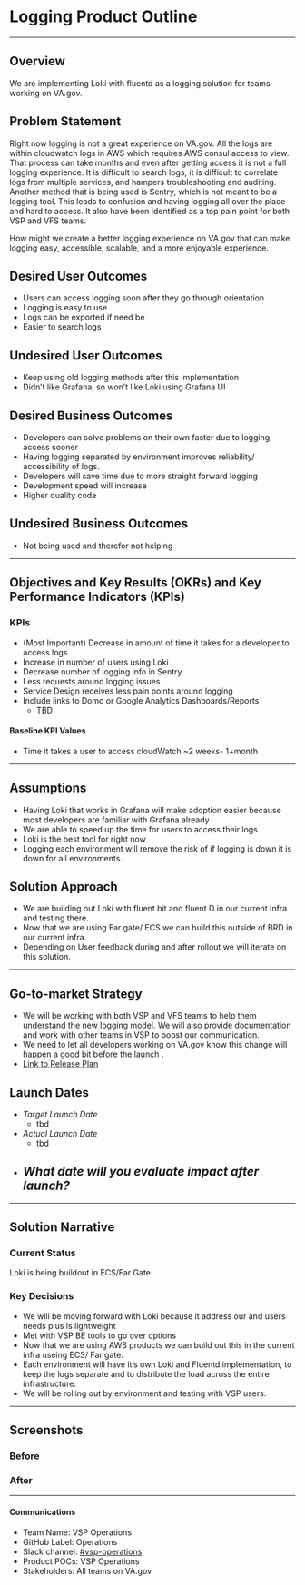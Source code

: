 # Logging Product Outline
---

## Overview
We are implementing Loki with fluentd as a logging solution for teams working on VA.gov.   

## Problem Statement
Right now logging  is not a  great experience on VA.gov.  All  the logs are within cloudwatch logs  in  AWS which requires AWS consul access to view. That process can take months and even after getting access it is not a full logging experience. It is difficult to search logs, it is difficult to correlate logs from multiple services, and hampers troubleshooting and auditing. Another method that is being used is Sentry, which  is not meant to be a logging tool. This leads to confusion and having logging all over the place and hard to access. It also have been identified as a top pain point for both VSP and VFS teams.

How might we create a better logging experience on VA.gov that can  make logging easy, accessible, scalable, and a more enjoyable experience. 
 
## Desired User Outcomes

- Users can access logging soon after they go through orientation
- Logging is easy to use
- Logs can be exported if need be
- Easier to search logs 

## Undesired User Outcomes
- Keep using old logging methods after this implementation
- Didn’t like Grafana, so won’t like Loki using Grafana UI

## Desired Business Outcomes
- Developers can solve problems on their own faster due to logging access sooner
- Having logging separated by environment improves reliability/ accessibility of logs. 
- Developers will save time due to more straight forward logging 
- Development speed will increase
- Higher quality code

## Undesired Business Outcomes
- Not being used and therefor not helping

---
## Objectives and Key Results (OKRs) and Key Performance Indicators (KPIs)

### KPIs
* (Most Important) Decrease in amount of time it takes for a developer to access logs
* Increase in number of users using Loki
* Decrease number of logging  info in Sentry  
* Less requests around logging issues
* Service Design receives less pain points around logging
* Include links to Domo or Google Analytics Dashboards/Reports_
	* TBD

#### Baseline KPI Values
* Time it takes a user to access cloudWatch ~2 weeks- 1+month 

---

## Assumptions
- Having Loki that works in Grafana will make adoption easier because most developers are familiar with Grafana already 
- We are able to speed up the time for users to access their logs 
- Loki is the best tool for right now
- Logging each environment will remove the risk of if logging is down it is down for all environments. 

## Solution Approach

- We are building out Loki with fluent bit and fluent D in our current Infra and testing there. 
- Now that we are using Far gate/ ECS we can build this outside of BRD in our current infra.
- Depending on User feedback during and after rollout we will iterate on this solution. 

--- 

## Go-to-market Strategy
- We will be working with both VSP and VFS teams to help them understand the new logging model. We will also provide documentation and work with other teams in VSP to boost our communication. 
- We need to let all developers working on VA.gov know this change will happen a good bit before the launch .
- [Link to Release Plan](https://github.com/department-of-veterans-affairs/va.gov-team/blob/master/products/platform/logging/release_plan.md) 

## Launch Dates
- *Target Launch Date*
  - tbd
- *Actual Launch Date* 
  - tbd
- *What date will you evaluate impact after launch?*
  - 
---

## Solution Narrative

### Current Status
Loki is being buildout in ECS/Far Gate 

### Key Decisions
- We will be moving forward with Loki because it address our and users needs plus is lightweight
- Met with VSP BE tools to go over options 
- Now that we are using AWS products we can build out this in the current infra useing ECS/ Far gate. 
- Each environment will have it’s own Loki and Fluentd implementation, to keep the logs separate and to distribute the load across the entire infrastructure.
- We will be rolling out by environment and testing with VSP users. 


---
   
## Screenshots

### Before

### After

---

#### Communications

- Team Name: VSP Operations
- GitHub Label: Operations
- Slack channel: [#vsp-operations](https://dsva.slack.com/channels/vsp-operations)
- Product POCs:   VSP Operations
- Stakeholders: All teams on VA.gov



